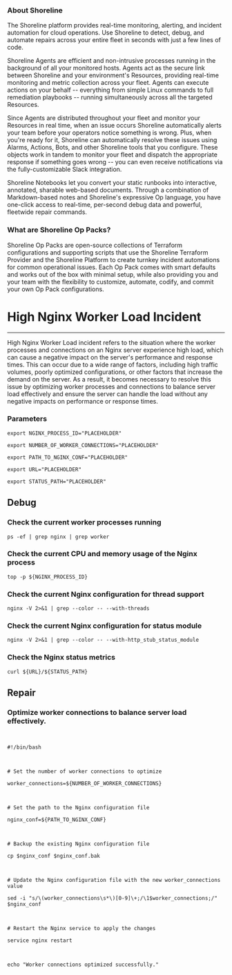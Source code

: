
### About Shoreline
The Shoreline platform provides real-time monitoring, alerting, and incident automation for cloud operations. Use Shoreline to detect, debug, and automate repairs across your entire fleet in seconds with just a few lines of code.

Shoreline Agents are efficient and non-intrusive processes running in the background of all your monitored hosts. Agents act as the secure link between Shoreline and your environment's Resources, providing real-time monitoring and metric collection across your fleet. Agents can execute actions on your behalf -- everything from simple Linux commands to full remediation playbooks -- running simultaneously across all the targeted Resources.

Since Agents are distributed throughout your fleet and monitor your Resources in real time, when an issue occurs Shoreline automatically alerts your team before your operators notice something is wrong. Plus, when you're ready for it, Shoreline can automatically resolve these issues using Alarms, Actions, Bots, and other Shoreline tools that you configure. These objects work in tandem to monitor your fleet and dispatch the appropriate response if something goes wrong -- you can even receive notifications via the fully-customizable Slack integration.

Shoreline Notebooks let you convert your static runbooks into interactive, annotated, sharable web-based documents. Through a combination of Markdown-based notes and Shoreline's expressive Op language, you have one-click access to real-time, per-second debug data and powerful, fleetwide repair commands.

### What are Shoreline Op Packs?
Shoreline Op Packs are open-source collections of Terraform configurations and supporting scripts that use the Shoreline Terraform Provider and the Shoreline Platform to create turnkey incident automations for common operational issues. Each Op Pack comes with smart defaults and works out of the box with minimal setup, while also providing you and your team with the flexibility to customize, automate, codify, and commit your own Op Pack configurations.

# High Nginx Worker Load Incident
---

High Nginx Worker Load incident refers to the situation where the worker processes and connections on an Nginx server experience high load, which can cause a negative impact on the server's performance and response times. This can occur due to a wide range of factors, including high traffic volumes, poorly optimized configurations, or other factors that increase the demand on the server. As a result, it becomes necessary to resolve this issue by optimizing worker processes and connections to balance server load effectively and ensure the server can handle the load without any negative impacts on performance or response times.

### Parameters
```shell
export NGINX_PROCESS_ID="PLACEHOLDER"

export NUMBER_OF_WORKER_CONNECTIONS="PLACEHOLDER"

export PATH_TO_NGINX_CONF="PLACEHOLDER"

export URL="PLACEHOLDER"

export STATUS_PATH="PLACEHOLDER"
```

## Debug

### Check the current worker processes running
```shell
ps -ef | grep nginx | grep worker
```

### Check the current CPU and memory usage of the Nginx process
```shell
top -p ${NGINX_PROCESS_ID}
```

### Check the current Nginx configuration for thread support
```shell
nginx -V 2>&1 | grep --color -- --with-threads
```

### Check the current Nginx configuration for status module
```shell
nginx -V 2>&1 | grep --color -- --with-http_stub_status_module
```

### Check the Nginx status metrics
```shell
curl ${URL}/${STATUS_PATH}
```

## Repair

### Optimize worker connections to balance server load effectively.
```shell


#!/bin/bash



# Set the number of worker connections to optimize

worker_connections=${NUMBER_OF_WORKER_CONNECTIONS}



# Set the path to the Nginx configuration file

nginx_conf=${PATH_TO_NGINX_CONF}



# Backup the existing Nginx configuration file

cp $nginx_conf $nginx_conf.bak



# Update the Nginx configuration file with the new worker_connections value

sed -i "s/\(worker_connections\s*\)[0-9]\+;/\1$worker_connections;/" $nginx_conf



# Restart the Nginx service to apply the changes

service nginx restart



echo "Worker connections optimized successfully."


```